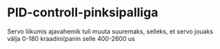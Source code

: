 # PID-controll-pinksipalliga
Servo liikumis ajavahemik tuli muuta suuremaks, selleks, et servo jouaks välja 0-180 kraadini(panin selle 400-2600 us
